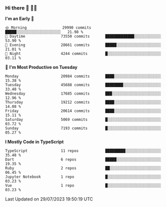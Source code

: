 ### Hi there 👋 🧑‍💻



<!--START_SECTION:waka-->
**I'm an Early 🐤** 

```text
🌞 Morning                29990 commits       █████░░░░░░░░░░░░░░░░░░░░   21.98 % 
🌆 Daytime                73550 commits       █████████████░░░░░░░░░░░░   53.90 % 
🌃 Evening                28661 commits       █████░░░░░░░░░░░░░░░░░░░░   21.01 % 
🌙 Night                  4244 commits        █░░░░░░░░░░░░░░░░░░░░░░░░   03.11 % 
```
📅 **I'm Most Productive on Tuesday** 

```text
Monday                   20984 commits       ████░░░░░░░░░░░░░░░░░░░░░   15.38 % 
Tuesday                  45688 commits       ████████░░░░░░░░░░░░░░░░░   33.48 % 
Wednesday                17685 commits       ███░░░░░░░░░░░░░░░░░░░░░░   12.96 % 
Thursday                 19212 commits       ████░░░░░░░░░░░░░░░░░░░░░   14.08 % 
Friday                   20614 commits       ████░░░░░░░░░░░░░░░░░░░░░   15.11 % 
Saturday                 5069 commits        █░░░░░░░░░░░░░░░░░░░░░░░░   03.72 % 
Sunday                   7193 commits        █░░░░░░░░░░░░░░░░░░░░░░░░   05.27 % 
```


**I Mostly Code in TypeScript** 

```text
TypeScript               11 repos            █████████░░░░░░░░░░░░░░░░   35.48 % 
Dart                     6 repos             █████░░░░░░░░░░░░░░░░░░░░   19.35 % 
Ruby                     2 repos             ██░░░░░░░░░░░░░░░░░░░░░░░   06.45 % 
Jupyter Notebook         1 repo              █░░░░░░░░░░░░░░░░░░░░░░░░   03.23 % 
Vue                      1 repo              █░░░░░░░░░░░░░░░░░░░░░░░░   03.23 % 
```




 Last Updated on 29/07/2023 19:50:19 UTC
<!--END_SECTION:waka-->


